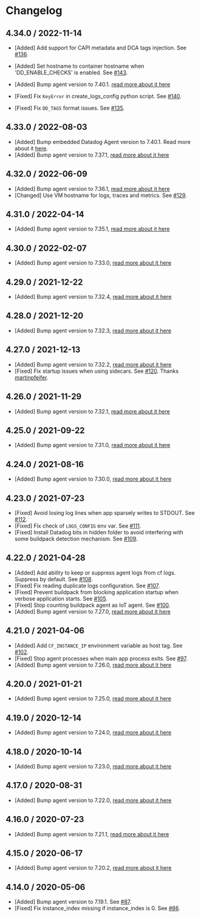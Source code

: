 # Changelog

## 4.34.0 / 2022-11-14

* [Added] Add support for CAPI metadata and DCA tags injection. See [#136](https://github.com/DataDog/datadog-cloudfoundry-buildpack/pull/136).
* [Added] Set hostname to container hostname when 'DD_ENABLE_CHECKS' is enabled. See [#143](https://github.com/DataDog/datadog-cloudfoundry-buildpack/pull/143).
* [Added] Bump agent version to 7.40.1. [read more about it here](https://github.com/DataDog/datadog-agent/blob/master/CHANGELOG.rst#7401--6401)

* [Fixed] Fix `KeyError` in create_logs_config python script. See [#140](https://github.com/DataDog/datadog-cloudfoundry-buildpack/pull/140).
* [Fixed] Fix `DD_TAGS` format issues. See [#135](https://github.com/DataDog/datadog-cloudfoundry-buildpack/pull/135).

## 4.33.0 / 2022-08-03

* [Added] Bump embedded Datadog Agent version to 7.40.1. Read more about it [here](https://github.com/DataDog/datadog-agent/blob/main/CHANGELOG.rst#7401--6401).
* [Added] Bump agent version to 7.37.1, [read more about it here](https://github.com/DataDog/datadog-agent/blob/master/CHANGELOG.rst#7371--6371)

## 4.32.0 / 2022-06-09

* [Added] Bump agent version to 7.36.1, [read more about it here](https://github.com/DataDog/datadog-agent/blob/master/CHANGELOG.rst#7361--6361)
* [Changed] Use VM hostname for logs, traces and metrics. See [#129](https://github.com/DataDog/datadog-cloudfoundry-buildpack/pull/129).

## 4.31.0 / 2022-04-14

* [Added] Bump agent version to 7.35.1, [read more about it here](https://github.com/DataDog/datadog-agent/blob/master/CHANGELOG.rst#7351--6351)

## 4.30.0 / 2022-02-07

* [Added] Bump agent version to 7.33.0, [read more about it here](https://github.com/DataDog/datadog-agent/blob/master/CHANGELOG.rst#7330--6330)

## 4.29.0 / 2021-12-22

* [Added] Bump agent version to 7.32.4, [read more about it here](https://github.com/DataDog/datadog-agent/blob/master/CHANGELOG.rst#7324--6324)

## 4.28.0 / 2021-12-20

* [Added] Bump agent version to 7.32.3, [read more about it here](https://github.com/DataDog/datadog-agent/blob/master/CHANGELOG.rst#7323--6323)

## 4.27.0 / 2021-12-13

* [Added] Bump agent version to 7.32.2, [read more about it here](https://github.com/DataDog/datadog-agent/blob/master/CHANGELOG.rst#7322--6322)
* [Fixed] Fix startup issues when using sidecars. See [#120](https://github.com/DataDog/datadog-cloudfoundry-buildpack/pull/120). Thanks [martinpfeifer](https://github.com/martinpfeifer).

## 4.26.0 / 2021-11-29

* [Added] Bump agent version to 7.32.1, [read more about it here](https://github.com/DataDog/datadog-agent/blob/master/CHANGELOG.rst#7321--6321)

## 4.25.0 / 2021-09-22

* [Added] Bump agent version to 7.31.0, [read more about it here](https://github.com/DataDog/datadog-agent/blob/master/CHANGELOG.rst#7310--6310)

## 4.24.0 / 2021-08-16

* [Added] Bump agent version to 7.30.0, [read more about it here](https://github.com/DataDog/datadog-agent/blob/master/CHANGELOG.rst#7300--6300)

## 4.23.0 / 2021-07-23

* [Fixed] Avoid losing log lines when app sparsely writes to STDOUT. See [#112](https://github.com/DataDog/datadog-cloudfoundry-buildpack/pull/112).
* [Fixed] Fix check of `LOGS_CONFIG` env var. See [#111](https://github.com/DataDog/datadog-cloudfoundry-buildpack/pull/111).
* [Fixed] Install Datadog bits in hidden folder to avoid interfering with some buildpack detection mechanism. See [#109](https://github.com/DataDog/datadog-cloudfoundry-buildpack/pull/109).

## 4.22.0 / 2021-04-28

* [Added] Add ability to keep or suppress agent logs from cf logs. Suppress by default. See [#108](https://github.com/DataDog/datadog-cloudfoundry-buildpack/pull/108).
* [Fixed] Fix reading duplicate logs configuration. See [#107](https://github.com/DataDog/datadog-cloudfoundry-buildpack/pull/107).
* [Fixed] Prevent buildpack from blocking application startup when verbose application starts. See [#105](https://github.com/DataDog/datadog-cloudfoundry-buildpack/pull/105).
* [Fixed] Stop counting buildpack agent as IoT agent. See [#100](https://github.com/DataDog/datadog-cloudfoundry-buildpack/pull/100).
* [Added] Bump agent version to 7.27.0, [read more about it here](https://github.com/DataDog/datadog-agent/blob/master/CHANGELOG.rst#7270--6270)

## 4.21.0 / 2021-04-06

* [Added] Add `CF_INSTANCE_IP` environment variable as host tag. See [#102](https://github.com/DataDog/datadog-cloudfoundry-buildpack/pull/102).
* [Fixed] Stop agent processes when main app process exits. See [#97](https://github.com/DataDog/datadog-cloudfoundry-buildpack/pull/97).
* [Added] Bump agent version to 7.26.0, [read more about it here](https://github.com/DataDog/datadog-agent/blob/master/CHANGELOG.rst#7260--6260)

## 4.20.0 / 2021-01-21

* [Added] Bump agent version to 7.25.0, [read more about it here](https://github.com/DataDog/datadog-agent/blob/master/CHANGELOG.rst#7250--6250)

## 4.19.0 / 2020-12-14

* [Added] Bump agent version to 7.24.0, [read more about it here](https://github.com/DataDog/datadog-agent/blob/master/CHANGELOG.rst#7240--6240)

## 4.18.0 / 2020-10-14

* [Added] Bump agent version to 7.23.0, [read more about it here](https://github.com/DataDog/datadog-agent/blob/master/CHANGELOG.rst#7230--6230)

## 4.17.0 / 2020-08-31

* [Added] Bump agent version to 7.22.0, [read more about it here](https://github.com/DataDog/datadog-agent/blob/master/CHANGELOG.rst#7220--6220)

## 4.16.0 / 2020-07-23

* [Added] Bump agent version to 7.21.1, [read more about it here](https://github.com/DataDog/datadog-agent/blob/master/CHANGELOG.rst#7211)

## 4.15.0 / 2020-06-17

* [Added] Bump agent version to 7.20.2, [read more about it here](https://github.com/DataDog/datadog-agent/blob/master/CHANGELOG.rst#7202)

## 4.14.0 / 2020-05-06

* [Added] Bump agent version to 7.19.1. See [#87](https://github.com/DataDog/datadog-cloudfoundry-buildpack/pull/87).
* [Fixed] Fix instance_index missing if instance_index is 0. See [#86](https://github.com/DataDog/datadog-cloudfoundry-buildpack/pull/86).
